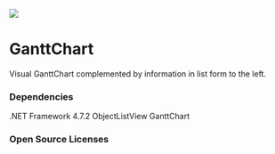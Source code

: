 ![](https://img.shields.io/badge/Version-0.7.4-brightgreen)

# GanttChart
Visual GanttChart complemented by information in list form to the left.

### Dependencies
.NET Framework 4.7.2
ObjectListView
GanttChart

### Open Source Licenses


